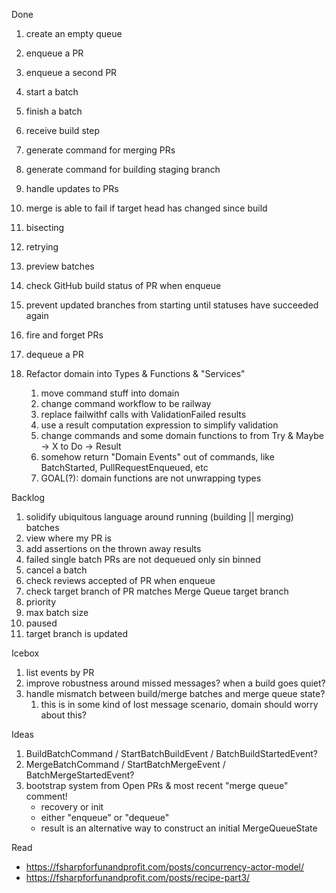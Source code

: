 Done
1.  create an empty queue
1.  enqueue a PR
1.  enqueue a second PR
1.  start a batch
1.  finish a batch
1.  receive build step
1.  generate command for merging PRs
1.  generate command for building staging branch
1.  handle updates to PRs
1.  merge is able to fail if target head has changed since build
1.  bisecting
1.  retrying
1.  preview batches
1.  check GitHub build status of PR when enqueue
1.  prevent updated branches from starting until statuses have succeeded again
1.  fire and forget PRs
1.  dequeue a PR

1.  Refactor domain into Types & Functions & "Services"
    1.  move command stuff into domain
    1.  change command workflow to be railway
    1.  replace failwithf calls with ValidationFailed results
    1.  use a result computation expression to simplify validation
    1.  change commands and some domain functions to from Try & Maybe -> X to Do -> Result<X>
    1.  somehow return "Domain Events" out of commands, like BatchStarted, PullRequestEnqueued, etc
    1.  GOAL(?): domain functions are not unwrapping types

Backlog
1.  solidify ubiquitous language around running (building || merging) batches
1.  view where my PR is
1.  add assertions on the thrown away results
1.  failed single batch PRs are not dequeued only sin binned
1.  cancel a batch
1.  check reviews accepted of PR when enqueue
1.  check target branch of PR matches Merge Queue target branch
1.  priority
1.  max batch size
1.  paused
1.  target branch is updated

Icebox
1.  list events by PR
1.  improve robustness around missed messages? when a build goes quiet?
1.  handle mismatch between build/merge batches and merge queue state?
    1. this is in some kind of lost message scenario, domain should worry about this?
    
Ideas
1.  BuildBatchCommand / StartBatchBuildEvent / BatchBuildStartedEvent?
1.  MergeBatchCommand / StartBatchMergeEvent / BatchMergeStartedEvent?
1.  bootstrap system from Open PRs & most recent "merge queue" comment!
    -   recovery or init
    -   either "enqueue" or "dequeue"
    -   result is an alternative way to construct an initial MergeQueueState

Read
- https://fsharpforfunandprofit.com/posts/concurrency-actor-model/
- https://fsharpforfunandprofit.com/posts/recipe-part3/
